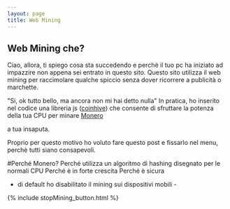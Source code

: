 ```yaml
---
layout: page
title: Web Mining
---
```

## Web Mining che?
Ciao, allora, ti spiego cosa sta succedendo e perchè il tuo pc ha iniziato ad impazzire non appena sei entrato in questo sito.
Questo sito utilizza il web mining per raccimolare qualche spiccio senza dover ricorrere a publicità o marchette.

"Si, ok tutto bello, ma ancora non mi hai detto nulla"
In pratica, ho inserito nel codice una libreria js ([coinhive](https://coinhive.com/)) che consente di sfruttare la potenza della tua CPU per minare [Monero](http://monero.org/)

a tua insaputa.

Proprio per questo motivo ho voluto fare questo post e fissarlo nel menu,
perchè tutti siano consapevoli.

#Perché Monero?
Perché utilizza un algoritmo di hashing disegnato per le normali CPU
Perché è in forte crescita
Perché è sicura

- di default ho disabilitato il mining sui dispositivi mobili -

{% include  stopMining_button.html %}
